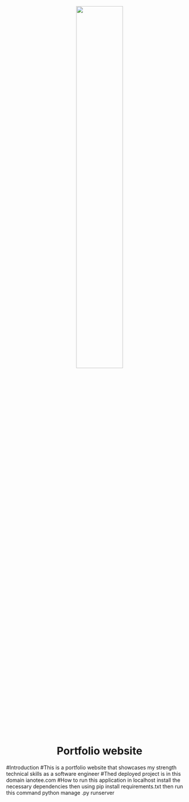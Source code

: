 <div align="center">
<img width="50%" src=""/>

# Portfolio website 
</div>


#Introduction
#This is a portfolio website that showcases my strength technical skills as a software engineer
#Thed deployed project is in this domain ianotee.com
#How to run this application in localhost install the necessary dependencies then using pip install requirements.txt then run this command python manage .py runserver 
